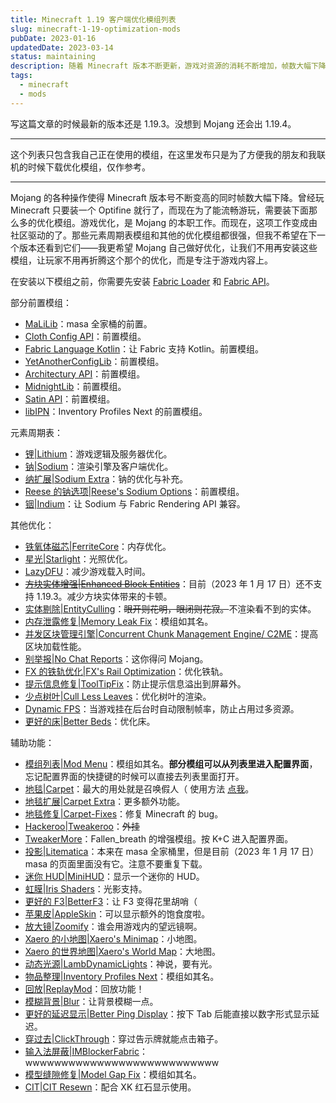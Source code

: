 ```yaml
---
title: Minecraft 1.19 客户端优化模组列表
slug: minecraft-1-19-optimization-mods
pubDate: 2023-01-16
updatedDate: 2023-03-14
status: maintaining
description: 随着 Minecraft 版本不断更新，游戏对资源的消耗不断增加，帧数大幅下降。安装这些优化模组，可以提升帧数、在游戏中添加拓展功能。希望你能在 Minecraft 中获得更多快乐。
tags:
  - minecraft
  - mods
---
```


写这篇文章的时候最新的版本还是 1.19.3。没想到 Mojang 还会出 1.19.4。

---

这个列表只包含我自己正在使用的模组，在这里发布只是为了方便我的朋友和我联机的时候下载优化模组，仅作参考。

---

Mojang 的各种操作使得 Minecraft 版本号不断变高的同时帧数大幅下降。曾经玩 Minecraft 只要装一个 Optifine 就行了，而现在为了能流畅游玩，需要装下面那么多的优化模组。游戏优化，是 Mojang 的本职工作。而现在，这项工作变成由社区驱动的了。那些元素周期表模组和其他的优化模组都很强，但我不希望在下一个版本还看到它们——我更希望 Mojang 自己做好优化，让我们不用再安装这些模组，让玩家不用再折腾这个那个的优化，而是专注于游戏内容上。

在安装以下模组之前，你需要先安装 [Fabric Loader](https://fabricmc.net/) 和 [Fabric API](https://modrinth.com/mod/fabric-api)。

部分前置模组：

- [MaLiLib](https://www.curseforge.com/minecraft/mc-mods/malilib)：masa 全家桶的前置。
- [Cloth Config API](https://modrinth.com/mod/cloth-config)：前置模组。
- [Fabric Language Kotlin](https://modrinth.com/mod/fabric-language-kotlin)：让 Fabric 支持 Kotlin。前置模组。
- [YetAnotherConfigLib](https://modrinth.com/mod/yacl)：前置模组。
- [Architectury API](https://modrinth.com/mod/architectury-api)：前置模组。
- [MidnightLib](https://modrinth.com/mod/midnightlib)：前置模组。
- [Satin API](https://modrinth.com/mod/satin-api)：前置模组。
- [libIPN](https://modrinth.com/mod/libipn)：Inventory Profiles Next 的前置模组。

元素周期表：

- [锂|Lithium](https://modrinth.com/mod/lithium)：游戏逻辑及服务器优化。
- [钠|Sodium](https://modrinth.com/mod/sodium)：渲染引擎及客户端优化。
- [纳扩展|Sodium Extra](https://modrinth.com/mod/sodium-extra)：钠的优化与补充。
- [Reese 的钠选项|Reese's Sodium Options](https://modrinth.com/mod/reeses-sodium-options)：前置模组。
- [铟|Indium](https://modrinth.com/mod/indium)：让 Sodium 与 Fabric Rendering API 兼容。

其他优化：

- [铁氧体磁芯|FerriteCore](https://modrinth.com/mod/ferrite-core)：内存优化。
- [星光|Starlight](https://modrinth.com/mod/starlight)：光照优化。
- [LazyDFU](https://modrinth.com/mod/lazydfu)：减少游戏载入时间。
- [~~方块实体增强|Enhanced Block Entities~~](https://modrinth.com/mod/ebe)：目前（2023 年 1 月 17 日）还不支持 1.19.3。减少方块实体带来的卡顿。
- [实体剔除|EntityCulling](https://modrinth.com/mod/entityculling)：~~眼开则花明，眼闭则花寂。~~不渲染看不到的实体。
- [内存泄露修复|Memory Leak Fix](https://modrinth.com/mod/memoryleakfix)：模组如其名。
- [并发区块管理引擎|Concurrent Chunk Management Engine/ C2ME](https://modrinth.com/mod/c2me-fabric)：提高区块加载性能。
- [别举报|No Chat Reports](https://modrinth.com/mod/no-chat-reports)：这你得问 Mojang。
- [FX 的铁轨优化|FX's Rail Optimization](https://modrinth.com/mod/rail-optimization)：优化铁轨。
- [提示信息修复|ToolTipFix](https://modrinth.com/mod/tooltipfix)：防止提示信息溢出到屏幕外。
- [少点树叶|Cull Less Leaves](https://modrinth.com/mod/cull-less-leaves)：优化树叶的渲染。
- [Dynamic FPS](https://modrinth.com/mod/dynamic-fps)：当游戏挂在后台时自动限制帧率，防止占用过多资源。
- [更好的床|Better Beds](https://modrinth.com/mod/better-beds)：优化床。

辅助功能：

- [模组列表|Mod Menu](https://modrinth.com/mod/modmenu)：模组如其名。**部分模组可以从列表里进入配置界面**，忘记配置界面的快捷键的时候可以直接去列表里面打开。
- [地毯|Carpet](https://modrinth.com/mod/carpet)：最大的用处就是召唤假人（ 使用方法 [点我](https://github.com/HeartyYF/fabric-carpet-Wiki-CN/wiki/Commands#%E5%91%BD%E4%BB%A4)。
- [地毯扩展|Carpet Extra](https://www.curseforge.com/minecraft/mc-mods/carpet-extra)：更多额外功能。
- [地毯修复|Carpet-Fixes](https://modrinth.com/mod/carpet-fixes)：修复 Minecraft 的 bug。
- [Hackeroo|Tweakeroo](https://www.curseforge.com/minecraft/mc-mods/tweakeroo)：~~外挂~~
- [TweakerMore](https://modrinth.com/mod/tweakermore)：Fallen_breath 的增强模组。按 K+C 进入配置界面。
- [投影|Litematica](https://www.curseforge.com/minecraft/mc-mods/litematica)：本来在 masa 全家桶里，但是目前（2023 年 1 月 17 日）masa 的页面里面没有它。注意不要重复下载。
- [迷你 HUD|MiniHUD](https://www.curseforge.com/minecraft/mc-mods/minihud)：显示一个迷你的 HUD。
- [虹膜|Iris Shaders](https://modrinth.com/mod/iris)：光影支持。
- [更好的 F3|BetterF3](https://modrinth.com/mod/betterf3)：让 F3 变得花里胡哨（
- [苹果皮|AppleSkin](https://modrinth.com/mod/appleskin)：可以显示额外的饱食度啦。
- [放大镜|Zoomify](https://modrinth.com/mod/zoomify)：谁会用游戏内的望远镜啊。
- [Xaero 的小地图|Xaero's Minimap](https://www.curseforge.com/minecraft/mc-mods/xaeros-minimap)：小地图。
- [Xaero 的世界地图|Xaero's World Map](https://www.curseforge.com/minecraft/mc-mods/xaeros-world-map)：大地图。
- [动态光源|LambDynamicLights](https://modrinth.com/mod/lambdynamiclights)：神说，要有光。
- [物品整理|Inventory Profiles Next](https://modrinth.com/mod/inventory-profiles-next)：模组如其名。
- [回放|ReplayMod](https://modrinth.com/mod/replaymod)：回放功能！
- [模糊背景|Blur](https://modrinth.com/mod/blur-fabric)：让背景模糊一点。
- [更好的延迟显示|Better Ping Display](https://modrinth.com/mod/better-ping-display-fabric)：按下 Tab 后能直接以数字形式显示延迟。
- [穿过去|ClickThrough](https://modrinth.com/mod/clickthrough)：穿过告示牌就能点击箱子。
- [输入法屏蔽|IMBlockerFabric](https://modrinth.com/mod/imblocker)：wwwwwwwwwwwwwwwwwwwwwwwwwww
- [模型缝隙修复|Model Gap Fix](https://modrinth.com/mod/modelfix)：模组如其名。
- [CIT|CIT Resewn](https://modrinth.com/mod/cit-resewn)：配合 XK 红石显示使用。
